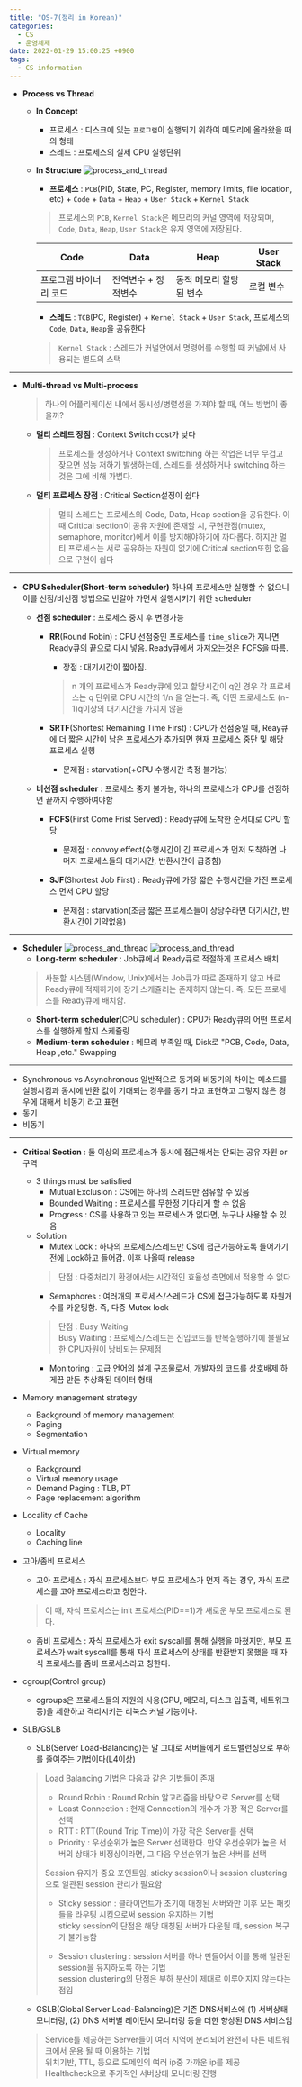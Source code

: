 ```yaml
---
title: "OS-7(정리 in Korean)"
categories:
  - CS
  - 운영체제
date: 2022-01-29 15:00:25 +0900
tags:
  - CS information
---
```


* **Process vs Thread**
  * **In Concept**
    * 프로세스 : 디스크에 있는 `프로그램`이 실행되기 위하여 메모리에 올라왔을 때의 형태    
    * 스레드 : 프로세스의 실제 CPU 실행단위
  * **In Structure**
  ![process_and_thread](../../assets/p/cs/os/process_thread.png)
    * **프로세스** : `PCB`(PID, State, PC, Register, memory limits, file location, etc) + `Code` + `Data` + `Heap` + `User Stack` + `Kernel Stack`      
    > 프로세스의 `PCB`, `Kernel Stack`은 메모리의 커널 영역에 저장되며, `Code`, `Data`, `Heap`, `User Stack`은 유저 영역에 저장된다.     

    | Code                   | Data                | Heap                    | User Stack |
    | ---------------------- | ------------------- | ----------------------- | ---------- |
    | 프로그램 바이너리 코드 | 전역변수 + 정적변수 | 동적 메모리 할당된 변수 | 로컬 변수  |

    * **스레드** : `TCB`(PC, Register) + `Kernel Stack` + `User Stack`, 프로세스의 `Code`, `Data`, `Heap`을 공유한다      
    > `Kernel Stack` : 스레드가 커널안에서 명령어를 수행할 때 커널에서 사용되는 별도의 스택     

---------------

* **Multi-thread vs Multi-process**
  > 하나의 어플리케이션 내에서 동시성/병렬성을 가져야 할 때, 어느 방법이 좋을까?
  * **멀티 스레드 장점** : Context Switch cost가 낮다
    >프로세스를 생성하거나 Context switching 하는 작업은 너무 무겁고 잦으면 성능 저하가 발생하는데, 스레드를 생성하거나 switching 하는 것은 그에 비해 가볍다.
  * **멀티 프로세스 장점** : Critical Section설정이 쉽다
    >멀티 스레드는 프로세스의 Code, Data, Heap section을 공유한다. 이 때 Critical section이 공유 자원에 존재할 시, 구현관점(mutex, semaphore, monitor)에서 이를 방지해야하기에 까다롭다. 하지만 멀티 프로세스는 서로 공유하는 자원이 없기에 Critical section또한 없음으로 구현이 쉽다

---------------

* **CPU Scheduler(Short-term scheduler)**
하나의 프로세스만 실행할 수 없으니 이를 선점/비선점 방법으로 번갈아 가면서 실행시키기 위한 scheduler
  * **선점 scheduler** : 프로세스 중지 후 변경가능
    * **RR**(Round Robin) : CPU 선점중인 프로세스를 `time_slice`가 지나면 Ready큐의 끝으로 다시 넣음. Ready큐에서 가져오는것은 FCFS을 따름.
      * 장점 : 대기시간이 짧아짐.
      > n 개의 프로세스가 Ready큐에 있고 할당시간이 q인 경우 각 프로세스는 q 단위로 CPU 시간의 1/n 을 얻는다. 즉, 어떤 프로세스도 (n-1)q이상의 대기시간을 가지지 않음
    
    * **SRTF**(Shortest Remaining Time First) : CPU가 선점중일 때, Reay큐에 더 짧은 시간이 남은 프로세스가 추가되면 현재 프로세스 중단 및 해당 프로세스 실행
      * 문제점 : starvation(+CPU 수행시간 측정 불가능)
    
  * **비선점 scheduler** : 프로세스 중지 불가능, 하나의 프로세스가 CPU를 선점하면 끝까지 수행하여야함
    * **FCFS**(First Come Frist Served) : Ready큐에 도착한 순서대로 CPU 할당
      * 문제점 : convoy effect(수행시간이 긴 프로세스가 먼저 도착하면 나머지 프로세스들의 대기시간, 반환시간이 급증함)
      
    * **SJF**(Shortest Job First) : Ready큐에 가장 짧은 수행시간을 가진 프로세스 먼저 CPU 할당
      * 문제점 : starvation(조금 짧은 프로세스들이 상당수라면 대기시간, 반환시간이 기약없음)
    
---------------

* **Scheduler**
![process_and_thread](../../assets/p/cs/os/scheduler1.png)
![process_and_thread](../../assets/p/cs/os/queue.png)
  * **Long-term scheduler** : Job큐에서 Ready큐로 적절하게 프로세스 배치
  > 사분할 시스템(Window, Unix)에서는 Job큐가 따로 존재하지 않고 바로 Ready큐에 적재하기에 장기 스케쥴러는 존재하지 않는다. 즉, 모든 프로세스를 Ready큐에 배치함.
  * **Short-term scheduler**(CPU scheduler) : CPU가 Ready큐의 어떤 프로세스를 실행하게 할지 스케쥴링
  * **Medium-term scheduler** : 메모리 부족일 때, Disk로 "PCB, Code, Data, Heap ,etc." Swapping

---------------

* Synchronous vs Asynchronous
일반적으로 동기와 비동기의 차이는 메소드를 실행시킴과 동시에 반환 값이 기대되는 경우를 동기 라고 표현하고 그렇지 않은 경우에 대해서 비동기 라고 표현
* 동기
* 비동기

----------------



* **Critical Section** : 둘 이상의 프로세스가 동시에 접근해서는 안되는 공유 자원 or 구역
  * 3 things must be satisfied
    * Mutual Exclusion : CS에는 하나의 스레드만 점유할 수 있음
    * Bounded Waiting : 프로세스를 무한정 기다리게 할 수 없음
    * Progress : CS를 사용하고 있는 프로세스가 없다면, 누구나 사용할 수 있음
  * Solution
    * Mutex Lock : 하나의 프로세스/스레드만 CS에 접근가능하도록 들어가기 전에 Lock하고 들어감. 이후 나올때 release
    > 단점 : 다중처리기 환경에서는 시간적인 효율성 측면에서 적용할 수 없다    
    * Semaphores : 여러개의 프로세스/스레드가 CS에 접근가능하도록 자원개수를 카운팅함. 즉, 다중 Mutex lock
    > 단점 : Busy Waiting     
    > Busy Waiting : 프로세스/스레드는 진입코드를 반복실행하기에 불필요한 CPU자원이 낭비되는 문제점
    * Monitoring : 고급 언어의 설계 구조물로서, 개발자의 코드를 상호배제 하게끔 만든 추상화된 데이터 형태


* Memory management strategy
  * Background of memory management
  * Paging
  * Segmentation



* Virtual memory
  * Background
  * Virtual memory usage
  * Demand Paging : TLB, PT
  * Page replacement algorithm

* Locality of Cache
  * Locality
  * Caching line

* 고아/좀비 프로세스
  * 고아 프로세스 : 자식 프로세스보다 부모 프로세스가 먼저 죽는 경우, 자식 프로세스를 고아 프로세스라고 칭한다.
  > 이 때, 자식 프로세스는 init 프로세스(PID==1)가 새로운 부모 프로세스로 된다.
  * 좀비 프로세스 : 자식 프로세스가 exit syscall를 통해 실행을 마쳤지만, 부모 프로세스가 wait syscall를 통해 자식 프로세스의 상태를 반환받지 못했을 때 자식 프로세스를 좀비 프로세스라고 칭한다.

* cgroup(Control group)
  * cgroups은 프로세스들의 자원의 사용(CPU, 메모리, 디스크 입출력, 네트워크 등)을 제한하고 격리시키는 리눅스 커널 기능이다.
  
* SLB/GSLB
  * SLB(Server Load-Balancing)는 말 그대로 서버들에게 로드밸런싱으로 부하를 줄여주는 기법이다(L4이상)
  > Load Balancing 기법은 다음과 같은 기법들이 존재   
  > 
  > * Round Robin : Round Robin 알고리즘을 바탕으로 Server를 선택    
  > * Least Connection : 현재 Connection의 개수가 가장 적은 Server를 선택    
  > * RTT : RTT(Round Trip Time)이 가장 작은 Server를 선택    
  > * Priority : 우선순위가 높은 Server 선택한다. 만약 우선순위가 높은 서버의 상태가 비정상이라면, 그 다음 우선순위가 높은 서버를 선택   
  > 
  > Session 유지가 중요 포인트임, sticky session이나 session clustering으로 일관된 session 관리가 필요함
  > 
  > * Sticky session : 클라이언트가 초기에 매칭된 서버와만 이후 모든 패킷들을 라우팅 시킴으로써 session 유지하는 기법     
  > sticky session의 단점은 해당 매칭된 서버가 다운될 떄, session 복구가 불가능함     
  > 
  > * Session clustering : session 서버를 하나 만들어서 이를 통해 일관된 session을 유지하도록 하는 기법    
  > session clustering의 단점은 부하 분산이 제대로 이루어지지 않는다는 점임

  * GSLB(Global Server Load-Balancing)은 기존 DNS서비스에 (1) 서버상태 모니터링, (2) DNS 서버별 레이턴시 모니터링 등을 더한 향상된 DNS 서비스임
  > Service를 제공하는 Server들이 여러 지역에 분리되어 완전히 다른 네트워크에서 운용 될 때 이용하는 기법     
  > 위치기반, TTL, 등으로 도메인의 여러 ip중 가까운 ip를 제공      
  > Healthcheck으로 주기적인 서버상태 모니터링 진행        